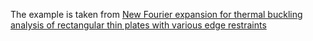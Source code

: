 The example is taken from [New Fourier expansion for thermal buckling analysis of rectangular thin plates with various edge restraints](https://doi.org/10.1007/s00419-023-02447-8)


